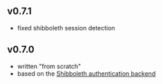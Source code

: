 ## v0.7.1

* fixed shibboleth session detection


## v0.7.0

* written "from scratch"
* based on the [Shibboleth authentication backend](https://github.com/ivan-novakov/dokushib)

